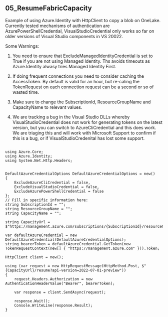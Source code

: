 ## 05_ResumeFabricCapacity
Example of using Azure.Identity with HttpClient to copy a blob on OneLake.
Currently tested mechanisms of authentication are AzurePowerShellCredential, VisualStudioCredential only works so far on older versions of Visual Studio components in VS 20022.


Some Warnings:
1. You need to ensure that  ExcludeManagedIdentityCredential is set to True if you are not using Managed Identity.
Ths avoids timeouts as Azure.Identity alwasy tries Managed Identity First.

2. If doing frequent connections you need to consider caching the AccessToken. By default is valid for an hour, but re-caling the 
TokenRequest on each connection request can be a second or so of wasted time.

3. Make sure to change the SubscriptionId, ResourceGroupName and CapacityName to relevant values.

4. We are tracking a bug in the Visual Studio DLLs whereby VisualStudioCredential does not work for generating tokens on the latest version, but you can switch to AzureCliCredential and this does work.
We are triaging this and will work with Microsoft Support to confirm if this is a bug, or if VisualStudioCredenital has lost some support.


<pre><code class='language-cs'>
using Azure.Core;
using Azure.Identity;
using System.Net.Http.Headers;


DefaultAzureCredentialOptions DefaultAzureCredentialOptions = new()
{
    ExcludeAzureCliCredential = false,
    ExcludeVisualStudioCredential = false,
    ExcludeAzurePowerShellCredential = false
};
// Fill in specific information here:
string SubscriptionId = "";
string ResourceGroupName = "";
string CapacityName = "";

string CapacityUrl = $"https://management.azure.com/subscriptions/{SubscriptionId}/resourceGroups/{ResourceGroupName}/providers/Microsoft.Fabric/capacities/{CapacityName}";

var defaultAzureCredential = new DefaultAzureCredential(DefaultAzureCredentialOptions);
string bearerToken = defaultAzureCredential.GetToken(new TokenRequestContext(new[] { "https://management.azure.com" })).Token;

HttpClient client = new();

using (var request = new HttpRequestMessage(HttpMethod.Post, $"{CapacityUrl}/resume?api-version=2022-07-01-preview"))
{
    request.Headers.Authorization = new AuthenticationHeaderValue("Bearer", bearerToken);

    var response = client.SendAsync(request);

    response.Wait();
    Console.WriteLine(response.Result);
}
</code></pre>
  